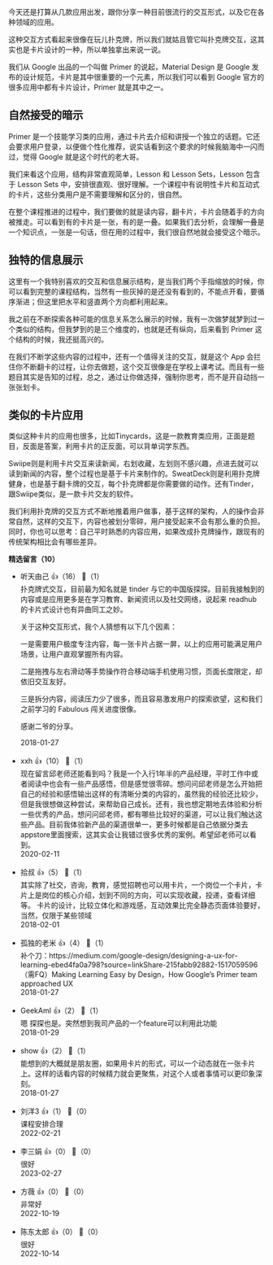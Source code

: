 今天还是打算从几款应用出发，跟你分享一种目前很流行的交互形式，以及它在各种领域的应用。

这种交互方式看起来很像在玩儿扑克牌，所以我们就姑且管它叫扑克牌交互，这其实也是卡片设计的一种，所以单独拿出来说一说。

我们从 Google 出品的一个叫做 Primer 的说起，Material Design 是 Google 发布的设计规范，卡片是其中很重要的一个元素，所以我们可以看到 Google 官方的很多应用中都有卡片设计，Primer 就是其中之一。

## 自然接受的暗示

Primer 是一个技能学习类的应用，通过卡片去介绍和讲授一个独立的话题。它还会要求用户登录，以便做个性化推荐，说实话看到这个要求的时候我脑海中一闪而过，觉得 Google 就是这个时代的老大哥。

我们来看这个应用，结构非常直观简单，Lesson 和 Lesson Sets，Lesson 包含于 Lesson Sets 中，安排很直观、很好理解。一个课程中有说明性卡片和互动式的卡片，这些分类用户是不需要理解和区分的，很自然。

在整个课程推进的过程中，我们要做的就是读内容，翻卡片，卡片会随着手的方向被推走。可以看到有的卡片是一张，有的是一叠。如果我们去分析，会理解一叠是一个知识点，一张是一句话，但在用的过程中，我们很自然地就会接受这个暗示。

## 独特的信息展示

这里有一个我特别喜欢的交互和信息展示结构，是当我们两个手指缩放的时候，你可以看到完整的课程结构，当然有一些灰掉的是还没有看到的，不能点开看，要循序渐进；但这里把水平和竖直两个方向都利用起来。

我之前在不断探索各种可能的信息关系怎么展示的时候，我有一次做梦就梦到过一个类似的结构，但我梦到的是三个维度的，也就是还有纵向，后来看到 Primer 这个结构的时候，我还挺高兴的。

在我们不断学这些内容的过程中，还有一个值得关注的交互，就是这个 App 会拦住你不断翻卡的过程，让你去做题，这个交互很像是在学校上课考试。而且有一些题目其实是告知的过程，总之，通过让你做选择，强制你思考，而不是开自动挡一张张划卡。

## 类似的卡片应用

类似这种卡片的应用也很多，比如Tinycards，这是一款教育类应用，正面是题目，反面是答案，利用卡片的正反面，可以背单词学东西。

Swiipe则是利用卡片交互来读新闻，右划收藏，左划则不感兴趣，点进去就可以读到新闻的内容，整个过程也是基于卡片来制作的。SweatDeck则是利用扑克牌健身，也是基于翻卡牌的交互，每个扑克牌都是你需要做的动作。还有Tinder，跟Swiipe类似，是一款卡片交友的软件。

我们利用扑克牌的交互方式不断地推着用户做事，基于这样的架构，人的操作会非常自然，这样的交互下，内容也被划分零碎，用户接受起来不会有那么重的负担。同时，你也可以思考：自己平时熟悉的内容应用，如果改成扑克牌操作，跟现有的传统架构相比会有哪些差异。
<div><strong>精选留言（10）</strong></div><ul>
<li><span>听天由己</span> 👍（16） 💬（1）<div>扑克牌式交互，目前最为知名就是 tinder 与它的中国版探探。目前我接触到的内容或是应用更多是在学习教育、新闻资讯以及社交网络，说起来 readhub 的卡片式设计也有异曲同工之妙。

关于这种交互形式，我个人猜想有以下几个因素：

一是需要用户极度专注内容，每一张卡片占据一屏，以上的应用可能满足用户场景，让用户直观掌握所有内容。

二是拖拽与左右滑动等手势操作符合移动端手机使用习惯，页面长度限定，却依旧交互友好。

三是拆分内容，阅读压力少了很多，而且容易激发用户的探索欲望，这和我们之前学习的 Fabulous 闯关进度很像。

感谢二爷的分享。</div>2018-01-27</li><br/><li><span>xxh</span> 👍（10） 💬（1）<div> 现在留言邱老师还能看到吗？我是一个入行1年半的产品经理，平时工作中或者阅读中也会有一些产品感悟，但是感觉很零碎。想问问邱老师是怎么开始把自己的经验和感悟输出这样的有清晰分类的内容的，虽然我的经验还比较少，但是我很想做这种尝试，来帮助自己成长。还有，我也想定期地去体验和分析一些优秀的产品，想问问邱老师，都有哪些比较好的渠道，可以让我们触达这些产品。目前我体验新产品的渠道很单一，更多时候都是自己依据分类去appstore里面搜索，这其实会让我错过很多优秀的案例。希望邱老师可以看到。</div>2020-02-11</li><br/><li><span>拾叔</span> 👍（5） 💬（1）<div>其实除了社交，咨询，教育，感觉招聘也可以用卡片，一个岗位一个卡片，卡片上是岗位的核心介绍，划到不同的方向，可以实现收藏，投递，查看详细等。
卡片的设计，比较立体化和游戏感，互动效果比完全静态页面体验要好，当然，仅限于某些领域</div>2018-02-01</li><br/><li><span>孤独的老米</span> 👍（4） 💬（1）<div>补个刀：https:&#47;&#47;medium.com&#47;google-design&#47;designing-a-ux-for-learning-ebed4fa0a798?source=linkShare-215fabb92882-1517059596
（需FQ）Making Learning Easy by Design，How Google’s Primer team approached UX</div>2018-01-27</li><br/><li><span>GeekAmI</span> 👍（2） 💬（1）<div>嗯  探探也是。突然想到我司产品的一个feature可以利用此功能</div>2018-01-29</li><br/><li><span>show</span> 👍（2） 💬（1）<div>能想到的大概就是朋友圈，如果用卡片的形式，可以一个动态就在一张卡片上。这样的话看内容的时候精力就会更聚焦，对这个人或者事情可以更印象深刻。</div>2018-01-27</li><br/><li><span>刘洋3</span> 👍（1） 💬（0）<div>课程安排合理</div>2022-02-21</li><br/><li><span>李三娟</span> 👍（0） 💬（0）<div>很好</div>2023-02-27</li><br/><li><span>方薇</span> 👍（0） 💬（0）<div>非常好</div>2022-10-19</li><br/><li><span>陈东太郎</span> 👍（0） 💬（0）<div>很好</div>2022-10-14</li><br/>
</ul>